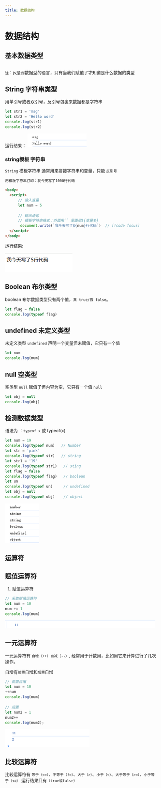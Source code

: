 ```yaml
---
title: 数据结构
---
```


# 数据结构

## 基本数据类型

<script setup>import Table from './componets/Table.vue';
import ComparisonOperators from './componets/Comparison-operators.vue'
</script>

<Table></Table>

`注`：js是弱数据型的语言，只有当我们赋值了才知道是什么数据的类型

## String 字符串类型

用单引号或者双引号，反引号包裹来数据都是字符串

```js
let str1 = 'msg'
let str2 = 'Hello word'
console.log(str1)
console.log(str2)
```

运行结果：
!['数据类型'](./assets/string.png)

### string模板 字符串

`String` 模板字符串 通常用来拼接字符串和变量，只能 `反引号`

`用模板字符串打印：我今天写了1000行代码`

```html
<body>
  <script>
      // 输入变量
      let num = 5
      
      // 输出语句
      // 模板字符串格式：外面用`` 里面用${变量名}
       document.write(`我今天写了${num}行代码`)  // [!code focus]
  </script>
</body>
```
运行结果:

!['数据类型'](./assets/string1.png)

## Boolean 布尔类型

boolean 布尔数据类型只有两个值，`真 true/假 false`。

```js
let flag = false
console.log(typeof flag)
```

## undefined 未定义类型

未定义类型 `undefined` 声明一个变量但未赋值，它只有一个值

```js
let num 
console.log(num)
```

## null 空类型

空类型 `null` 赋值了但内容为空，它只有一个值 `null`

```js
let obj = null
console.log(obj)
```

## 检测数据类型
语法为 ：`typeof x` 或 typeof(x)

```js
let num = 19
console.log(typeof num)   // Number
let str = 'pink'
console.log(typeof str)   // string
let str1 = '19'
console.log(typeof str1)   // sting
let flag = false
console.log(typeof flag)   // boolean
let un
console.log(typeof un)     // undefined
let obj = null
console.log(typeof obj)    // object

```
!['检测数据'](./assets/typeofo.png)


## 运算符 

## 赋值运算符

1. 赋值运算符
```js
// 采取赋值运算符
let num = 10
num += 1
console.log(num)
```

!['运算符'](./assets/num.png)

## 一元运算符
一元运算符有 `自增（++）自减（--）`, 经常用于计数用，比如用它来计算进行了几次操作。

 自增有`前置`自增和`后置`自增

```js
// 前置自增
let num = 10
++num
console.log(num)

// 后置
let num2 = 1
num2++
console.log(num2);
```
!['一元运算符'](./assets/dollar.png)

## 比较运算符
比较运算符有 `等于（==）`、`不等于（!=）`、`大于（>）`、`小于（<）`、`大于等于（>=）`、`小于等于（<=）` 
运行结果只有`（true或false）`

<ComparisonOperators></ComparisonOperators>

